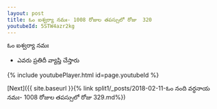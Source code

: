 ```yaml
---
layout: post
title: ఓం ఐశ్వర్యా నమః- 1008 రోజుల తపస్సులో రోజు  320
youtubeId: 5STW4azr2kg
---
```

 
 
 ఓం ఐశ్వర్యా నమః  
 
 -  ఎవరు ప్రతిదీ వ్యాప్తి చేస్తారు 
 
  
 
  
 
 
 
 
 
 


{% include youtubePlayer.html id=page.youtubeId %}
 
[Next]({{ site.baseurl }}{% link  split1/_posts/2018-02-11-ఓం నంది వర్ధనాయ నమః- 1008 రోజుల తపస్సులో రోజు  329.md%})
 
